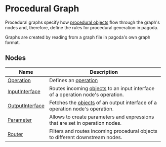 # Procedural Graph

Procedural graphs specify how [procedural objects](/objects/objects) flow
through the graph's nodes and, therefore, define the rules for procedural
generation in pagoda.

Graphs are created by reading from a graph file in pagoda's own graph format.

## Nodes

| Name                                  | Description                                                                                        |
|---------------------------------------|----------------------------------------------------------------------------------------------------|
| [Operation](Operation.md)             | Defines an [operation](/operations/operations)                                                     |
| [InputInterface](InputInterface.md)   | Routes incoming [objects](/objects/objects) to an input interface of a operation node's operation. |
| [OutputInterface](OutputInterface.md) | Fetches the [objects](/objects/objects) of an output interface of a operation node's operation.    |
| [Parameter](Parameter.md)             | Allows to create parameters and expressions that are set in operation nodes.                       |
| [Router](Router.md)                   | Filters and routes incoming procedural objects to different downstream nodes.                      |
